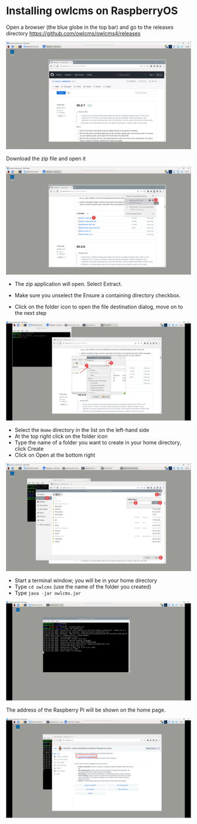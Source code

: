 # Installing owlcms on RaspberryOS

Open a browser (the blue globe in the top bar) and go to the releases directory https://github.com/owlcms/owlcms4/releases

![10releases](img/RPi/10releases.png)

Download the zip file and open it

![21download](img/RPi/21download.png)

- The zip application will open. Select Extract. 

- Make sure you unselect the Ensure a containing directory checkbox. 
- Click on the folder icon to open the file destination dialog, move on to the next step

![31extract](img/RPi/31extract.png)

- Select the `Home` directory in the list on the left-hand side
- At the top right click on the folder icon
- Type the name of a folder you want to create in your home directory, click Create
- Click on Open at the bottom right

![32createFolder](img/RPi/32createFolder.png)

- Start a terminal window; you will be in your home directory
- Type `cd owlcms` (use the name of the folder you created)
- Type `java -jar owlcms.jar`

![50run](img/RPi/50run.png)

The address of the Raspberry Pi will be shown on the home page.

![xWxHl1xIYV](img/RPi/xWxHl1xIYV.png)